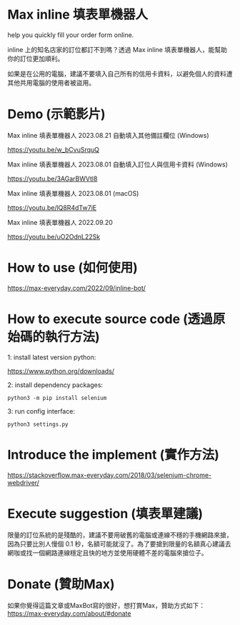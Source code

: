 # Max inline 填表單機器人
help you quickly fill your order form online.

inline 上的知名店家的訂位都訂不到嗎？透過 Max inline 填表單機器人，能幫助你的訂位更加順利。

如果是在公用的電腦，建議不要填入自己所有的信用卡資料，以避免個人的資料遭其他共用電腦的使用者被盜用。

# Demo (示範影片)
Max inline 填表單機器人 2023.08.21 自動填入其他備註欄位 (Windows)

https://youtu.be/w_bCvuSrquQ

Max inline 填表單機器人 2023.08.01 自動填入訂位人與信用卡資料 (Windows)

https://youtu.be/3AGarBWVtl8

Max inline 填表單機器人 2023.08.01 (macOS)

https://youtu.be/lQ8R4dTw7iE

Max inline 填表單機器人 2022.09.20

https://youtu.be/uO2OdnL22Sk

# How to use (如何使用)
https://max-everyday.com/2022/09/inline-bot/

# How to execute source code (透過原始碼的執行方法)
1: install latest version python:

https://www.python.org/downloads/

2: install dependency packages:

<code>python3 -m pip install selenium</code>

3: run config interface:

<code>python3 settings.py</code>


# Introduce the implement (實作方法)
https://stackoverflow.max-everyday.com/2018/03/selenium-chrome-webdriver/

# Execute suggestion (填表單建議)
限量的訂位系統的是殘酷的，建議不要用破舊的電腦或連線不穩的手機網路來搶，因為只要比別人慢個 0.1 秒，名額可能就沒了。為了要搶到限量的名額真心建議去網咖或找一個網路連線穩定且快的地方並使用硬體不差的電腦來搶位子。

# Donate (贊助Max)
如果你覺得這篇文章或MaxBot寫的很好，想打賞Max，贊助方式如下： https://max-everyday.com/about/#donate

